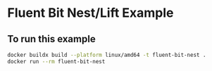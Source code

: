 # Fluent Bit Nest/Lift Example

## To run this example

```bash
docker buildx build --platform linux/amd64 -t fluent-bit-nest .
docker run --rm fluent-bit-nest
```